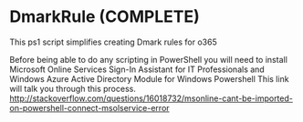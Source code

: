 # DmarkRule (COMPLETE)
This ps1 script simplifies creating Dmark rules for o365

Before being able to do any scripting in PowerShell you will need to install Microsoft Online Services Sign-In Assistant for IT Professionals and Windows Azure Active Directory Module for Windows Powershell
This link will talk you through this process.
http://stackoverflow.com/questions/16018732/msonline-cant-be-imported-on-powershell-connect-msolservice-error
